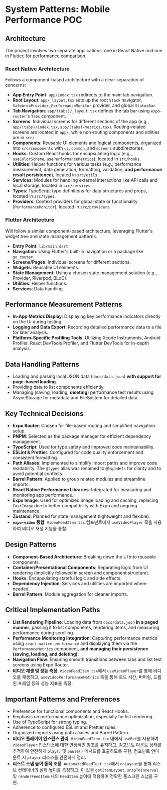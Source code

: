# System Patterns: Mobile Performance POC

## Architecture

The project involves two separate applications, one in React Native and one in Flutter, for performance comparison.

### React Native Architecture

Follows a component-based architecture with a clear separation of concerns:

- **App Entry Point**: `app/index.tsx` redirects to the main tab navigation.
- **Root Layout**: `app/_layout.tsx` sets up the root `Stack` navigator, `SafeAreaProvider`, `PerformanceMonitor` provider, and global `StatusBar`.
- **Tab Navigation**: `app/(tabs)/_layout.tsx` defines the tab bar using `expo-router`'s `Tabs` component.
- **Screens**: Individual screens for different sections of the app (e.g., `app/(tabs)/index.tsx`, `app/(tabs)/metrics.tsx`). Routing-related screens are located in `app/`, while non-routing components and utilities are in `src/`.
- **Components**: Reusable UI elements and logical components, organized into `src/components` with `ui`, `common`, and `screens` subdirectories.
- **Hooks**: Custom React hooks for encapsulating logic (e.g., `useColorScheme`, `usePerformanceMetrics`), located in `src/hooks`.
- **Utilities**: Helper functions for various tasks (e.g., performance measurement, data generation, formatting, validation, **and performance result persistence**), located in `src/utils`.
- **Services**: Modules for handling external interactions like API calls and local storage, located in `src/services`.
- **Types**: TypeScript type definitions for data structures and props, located in `src/types`.
- **Providers**: Context providers for global state or functionality (`PerformanceMonitor`), located in `src/providers`.

### Flutter Architecture

Will follow a similar component-based architecture, leveraging Flutter's widget tree and state management patterns.

- **Entry Point**: `lib/main.dart`
- **Navigation**: Using Flutter's built-in navigation or a package like `go_router`.
- **Screens/Pages**: Individual screens for different sections.
- **Widgets**: Reusable UI elements.
- **State Management**: Using a chosen state management solution (e.g., Provider, Riverpod, BLoC).
- **Utilities**: Helper functions.
- **Services**: Data handling.

## Performance Measurement Patterns

- **In-App Metrics Display**: Displaying key performance indicators directly on the UI during testing.
- **Logging and Data Export**: Recording detailed performance data to a file for later analysis.
- **Platform-Specific Profiling Tools**: Utilizing Xcode Instruments, Android Profiler, React DevTools Profiler, and Flutter DevTools for in-depth analysis.

## Data Handling Patterns

- Loading and parsing local JSON data (`docs/data.json`) **with support for page-based loading**.
- Providing data to list components efficiently.
- Managing (saving, loading, **deleting**) performance test results using AsyncStorage for metadata and FileSystem for detailed data.

## Key Technical Decisions

- **Expo Router**: Chosen for file-based routing and simplified navigation setup.
- **PNPM**: Selected as the package manager for efficient dependency management.
- **TypeScript**: Used for type safety and improved code maintainability.
- **ESLint & Prettier**: Configured for code quality enforcement and consistent formatting.
- **Path Aliases**: Implemented to simplify import paths and improve code readability. The `@types` alias was renamed to `@typedefs` for clarity and to avoid potential conflicts.
- **Barrel Pattern**: Applied to group related modules and streamline imports.
- **React Native Performance Libraries**: Integrated for measuring and monitoring app performance.
- **Expo Image**: Used for optimized image loading and caching, replacing `FastImage` due to better compatibility with Expo and ongoing maintenance.
- **Zustand**: Planned for state management (lightweight and flexible).
- **`expo-video` 통합**: `VideoFeedItem.tsx` 컴포넌트에서 `useVideoPlayer` 훅을 사용하여 비디오 재생 기능을 통합.

## Design Patterns

- **Component-Based Architecture**: Breaking down the UI into reusable components.
- **Container/Presentational Components**: Separating logic from UI rendering (implicitly followed in screen and component structure).
- **Hooks**: Encapsulating stateful logic and side effects.
- **Dependency Injection**: Services and utilities are imported where needed.
- **Barrel Pattern**: Module aggregation for cleaner imports.

## Critical Implementation Paths

- **List Rendering Pipeline**: Loading data from `docs/data.json` **in a paged manner**, passing it to list components, rendering items, and measuring performance during scrolling.
- **Performance Monitoring Integration**: Capturing performance metrics using `react-native-performance` and displaying them via the `PerformanceMetrics` component, **and managing their persistence (saving, loading, and deleting)**.
- **Navigation Flow**: Ensuring smooth transitions between tabs and list test screens using Expo Router.
- **비디오 재생 및 성능 측정**: `VideoFeedItem.tsx`에서 `useVideoPlayer`를 통해 비디오를 재생하고, `useVideoPerformanceMetrics` 훅을 통해 로드 시간, 버퍼링, 드롭된 프레임 등의 성능 지표를 측정.

## Important Patterns and Preferences

- Preference for functional components and React Hooks.
- Emphasis on performance optimization, especially for list rendering.
- Use of TypeScript for strong typing.
- Adherence to configured ESLint and Prettier rules.
- Organized imports using path aliases and Barrel Pattern.
- **비디오 플레이어 인스턴스 관리**: `VideoFeedItem.tsx` 내에서 `useRef`를 사용하여 `VideoPlayer` 인스턴스에 대한 안정적인 참조를 유지하고, 컴포넌트 마운트 상태를 추적하여 안전하게 `play()` 및 `pause()` 메서드를 호출하도록 구현. 컴포넌트 언마운트 시 `player` 리소스를 안전하게 정리.
- **리스트 스냅 높이 동적 조정**: `AutomatedFeedTest.tsx`에서 `onLayout`을 통해 리스트 컨테이너의 실제 높이를 측정하고, 이 값을 `getItemLayout`, `snapToInterval` 및 `renderFeedItem` 내의 `FeedItem` 높이에 적용하여 정확한 풀스크린 스냅을 구현.
